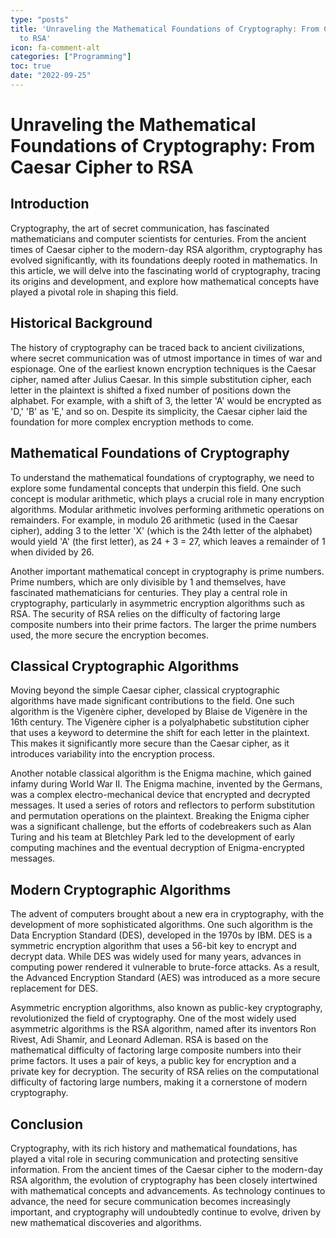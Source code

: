 ```yaml
---
type: "posts"
title: 'Unraveling the Mathematical Foundations of Cryptography: From Caesar Cipher
  to RSA'
icon: fa-comment-alt
categories: ["Programming"]
toc: true
date: "2022-09-25"
---
```




# Unraveling the Mathematical Foundations of Cryptography: From Caesar Cipher to RSA

## Introduction

Cryptography, the art of secret communication, has fascinated mathematicians and computer scientists for centuries. From the ancient times of Caesar cipher to the modern-day RSA algorithm, cryptography has evolved significantly, with its foundations deeply rooted in mathematics. In this article, we will delve into the fascinating world of cryptography, tracing its origins and development, and explore how mathematical concepts have played a pivotal role in shaping this field.

## Historical Background

The history of cryptography can be traced back to ancient civilizations, where secret communication was of utmost importance in times of war and espionage. One of the earliest known encryption techniques is the Caesar cipher, named after Julius Caesar. In this simple substitution cipher, each letter in the plaintext is shifted a fixed number of positions down the alphabet. For example, with a shift of 3, the letter 'A' would be encrypted as 'D,' 'B' as 'E,' and so on. Despite its simplicity, the Caesar cipher laid the foundation for more complex encryption methods to come.

## Mathematical Foundations of Cryptography

To understand the mathematical foundations of cryptography, we need to explore some fundamental concepts that underpin this field. One such concept is modular arithmetic, which plays a crucial role in many encryption algorithms. Modular arithmetic involves performing arithmetic operations on remainders. For example, in modulo 26 arithmetic (used in the Caesar cipher), adding 3 to the letter 'X' (which is the 24th letter of the alphabet) would yield 'A' (the first letter), as 24 + 3 = 27, which leaves a remainder of 1 when divided by 26.

Another important mathematical concept in cryptography is prime numbers. Prime numbers, which are only divisible by 1 and themselves, have fascinated mathematicians for centuries. They play a central role in cryptography, particularly in asymmetric encryption algorithms such as RSA. The security of RSA relies on the difficulty of factoring large composite numbers into their prime factors. The larger the prime numbers used, the more secure the encryption becomes.

## Classical Cryptographic Algorithms

Moving beyond the simple Caesar cipher, classical cryptographic algorithms have made significant contributions to the field. One such algorithm is the Vigenère cipher, developed by Blaise de Vigenère in the 16th century. The Vigenère cipher is a polyalphabetic substitution cipher that uses a keyword to determine the shift for each letter in the plaintext. This makes it significantly more secure than the Caesar cipher, as it introduces variability into the encryption process.

Another notable classical algorithm is the Enigma machine, which gained infamy during World War II. The Enigma machine, invented by the Germans, was a complex electro-mechanical device that encrypted and decrypted messages. It used a series of rotors and reflectors to perform substitution and permutation operations on the plaintext. Breaking the Enigma cipher was a significant challenge, but the efforts of codebreakers such as Alan Turing and his team at Bletchley Park led to the development of early computing machines and the eventual decryption of Enigma-encrypted messages.

## Modern Cryptographic Algorithms

The advent of computers brought about a new era in cryptography, with the development of more sophisticated algorithms. One such algorithm is the Data Encryption Standard (DES), developed in the 1970s by IBM. DES is a symmetric encryption algorithm that uses a 56-bit key to encrypt and decrypt data. While DES was widely used for many years, advances in computing power rendered it vulnerable to brute-force attacks. As a result, the Advanced Encryption Standard (AES) was introduced as a more secure replacement for DES.

Asymmetric encryption algorithms, also known as public-key cryptography, revolutionized the field of cryptography. One of the most widely used asymmetric algorithms is the RSA algorithm, named after its inventors Ron Rivest, Adi Shamir, and Leonard Adleman. RSA is based on the mathematical difficulty of factoring large composite numbers into their prime factors. It uses a pair of keys, a public key for encryption and a private key for decryption. The security of RSA relies on the computational difficulty of factoring large numbers, making it a cornerstone of modern cryptography.

## Conclusion

Cryptography, with its rich history and mathematical foundations, has played a vital role in securing communication and protecting sensitive information. From the ancient times of the Caesar cipher to the modern-day RSA algorithm, the evolution of cryptography has been closely intertwined with mathematical concepts and advancements. As technology continues to advance, the need for secure communication becomes increasingly important, and cryptography will undoubtedly continue to evolve, driven by new mathematical discoveries and algorithms.